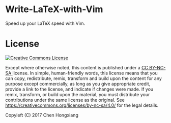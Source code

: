 # Write-LaTeX-with-Vim
Speed up your LaTeX speed with Vim.

# License

<a rel="license" href="https://creativecommons.org/licenses/by-nc-sa/4.0/">
<img alt="Creative Commons License" style="border-width:0" src="https://licensebuttons.net/l/by-nc-sa/4.0/88x31.png" />
</a>

Except where otherwise noted, this content is published under a 
<a rel="license" href="https://creativecommons.org/licenses/by-nc-sa/4.0/">
CC BY-NC-SA
</a> license. In simple, human-friendly words, this license means that
you can copy, redistribute, remix, transform and build upon the
content for any purpose except commercially, as long as you give
appropriate credit, provide a link to the license, and indicate if
changes were made. If you remix, transform, or build upon the
material, you must distribute your contributions under the same
license as the original. See 
<https://creativecommons.org/licenses/by-nc-sa/4.0/>
for the legal details.

Copyleft (C) 2017      Chen Hongxiang
